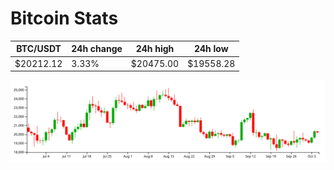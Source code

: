 # Bitcoin Stats

BTC/USDT|24h change|24h high|24h low|
|---|---|---|---|
|$20212.12|3.33%|$20475.00|$19558.28|

<img src="./chart.svg">
